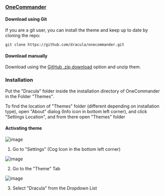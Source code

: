 ### [OneCommander](https://www.onecommander.com/)

#### Download using Git

If you are a git user, you can install the theme and keep up to date by cloning the repo:

    git clone https://github.com/dracula/onecommander.git

#### Download manually

Download using the [GitHub .zip download](https://github.com/dracula/onecommander/archive/master.zip) option and unzip them.

### Installation

Put the "Dracula" folder inside the installation directory of OneCommander in the Folder "Themes".

To find the location of "Themes" folder (different depending on installation type), open "About" dialog (Info icon in bottom left corner), and click "Settings Location", and from there open "Themes" folder

#### Activating theme

![image](https://user-images.githubusercontent.com/20743379/235472322-9ba96aeb-0fb7-41c1-bf8d-84689a7f8e4d.png)

1. Go to "Settings" (Cog Icon in the bottom left corner)

![image](https://user-images.githubusercontent.com/20743379/235472443-1c363dfb-0d3d-402a-a039-59c75819792d.png)

2. Go to the "Theme" Tab

![image](https://user-images.githubusercontent.com/20743379/235472568-12de262b-2f48-47c4-98d1-6e8a3ab73451.png)

3. Select "Dracula" from the Dropdown List
